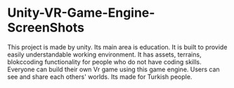 # Unity-VR-Game-Engine-ScreenShots
This project is made by unity. Its main area is education.
It is built to provide easily understandable working environment.
It has assets, terrains, blokccoding functionality for people who do not have coding skills.
Everyone can build their own Vr game using this game engine.
Users can see and share each others' worlds.
Its made for Turkish people.
